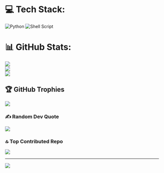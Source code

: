 
# 💻 Tech Stack:
![Python](https://img.shields.io/badge/python-3670A0?style=for-the-badge&logo=python&logoColor=ffdd54) ![Shell Script](https://img.shields.io/badge/shell_script-%23121011.svg?style=for-the-badge&logo=gnu-bash&logoColor=white)
# 📊 GitHub Stats:
![](https://github-readme-stats.vercel.app/api?username=z-3515&theme=dark&hide_border=false&include_all_commits=true&count_private=true)<br/>
![](https://github-readme-streak-stats.herokuapp.com/?user=z-3515&theme=dark&hide_border=false)<br/>
![](https://github-readme-stats.vercel.app/api/top-langs/?username=z-3515&theme=dark&hide_border=false&include_all_commits=true&count_private=true&layout=compact)

## 🏆 GitHub Trophies
![](https://github-profile-trophy.vercel.app/?username=z-3515&theme=radical&no-frame=false&no-bg=true&margin-w=4)

### ✍️ Random Dev Quote
![](https://quotes-github-readme.vercel.app/api?type=horizontal&theme=radical)

### 🔝 Top Contributed Repo
![](https://github-contributor-stats.vercel.app/api?username=z-3515&limit=5&theme=dark&combine_all_yearly_contributions=true)

---
[![](https://visitcount.itsvg.in/api?id=z-3515&icon=0&color=0)](https://visitcount.itsvg.in)

<!-- Proudly created with GPRM ( https://gprm.itsvg.in ) -->